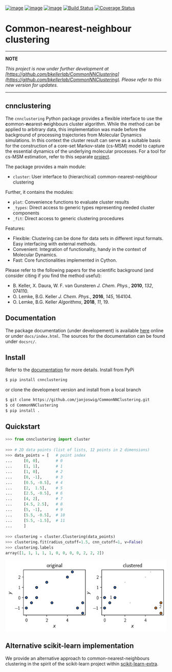 [![image](https://img.shields.io/pypi/v/cnnclustering.svg)](https://pypi.org/project/cnnclustering/)
[![image](https://img.shields.io/pypi/l/cnnclustering.svg)](https://pypi.org/project/cnnclustering/)
[![image](https://img.shields.io/pypi/pyversions/cnnclustering.svg)](https://pypi.org/project/cnnclustering/)
[![Build Status](https://app.travis-ci.com/janjoswig/CommonNNClustering.svg?branch=master)](https://app.travis-ci.com/janjoswig/CommonNNClustering)
[![Coverage Status](https://coveralls.io/repos/github/janjoswig/CommonNNClustering/badge.svg)](https://coveralls.io/github/janjoswig/CommonNNClustering)

Common-nearest-neighbour clustering
===================================

***
**NOTE**

*This project is now under further development at [https://github.com/bkellerlab/CommonNNClustering](https://github.com/bkellerlab/CommonNNClustering).*
*Please refer to this new version for updates.*
***

cnnclustering
-------------


The `cnnclustering` Python package provides a flexible interface to use the <b>c</b>ommon-<b>n</b>earest-<b>n</b>eighbours cluster algorithm. While the method can be applied to arbitrary data, this implementation was made before the background of processing trajectories from Molecular Dynamics simulations. In this context the cluster result can serve as a suitable basis for the construction of a core-set Markov-state (cs-MSM) model to capture the essential dynamics of the underlying molecular processes. For a tool for cs-MSM estimation, refer to this separate [project](https://github.com/janjoswig/cs-MSM).

The package provides a main module:

  - `cluster`: User interface to (hierarchical) common-nearest-neighbour clustering

Further, it contains the modules:

  - `plot`: Convenience functions to evaluate cluster results
  - `_types`: Direct access to generic types representing needed cluster components
  - `_fit`: Direct access to generic clustering procedures

Features:

  - Flexible: Clustering can be done for data sets in different input formats. Easy interfacing with external methods.
  - Convenient: Integration of functionality, handy in the context of Molecular Dynamics.
  - Fast: Core functionalities implemented in Cython.

Please refer to the following papers for the scientific background (and consider citing if you find the method useful):

  - B. Keller, X. Daura, W. F. van Gunsteren *J. Chem. Phys.*, __2010__, *132*, 074110.
  - O. Lemke, B.G. Keller *J. Chem. Phys.*, __2016__, *145*, 164104.
  - O. Lemke, B.G. Keller *Algorithms*, __2018__, *11*, 19.

Documentation
-------------

The package documentation (under developement) is available [here](https://janjoswig.github.io/CommonNNClustering/) online or under `docs/index.html`.
The sources for the documentation can be found under `docsrc/`.

Install
-------

Refer to the [documentation](https://janjoswig.github.io/CommonNNClustering/_source/install.html) for more details. Install from PyPi

```bash
$ pip install cnnclustering
```

or clone the development version and install from a local branch

```bash
$ git clone https://github.com/janjoswig/CommonNNClustering.git
$ cd CommonNNClustering
$ pip install .
```

Quickstart
----------

```python
>>> from cnnclustering import cluster

>>> # 2D data points (list of lists, 12 points in 2 dimensions)
>>> data_points = [   # point index
...     [0, 0],       # 0
...     [1, 1],       # 1
...     [1, 0],       # 2
...     [0, -1],      # 3
...     [0.5, -0.5],  # 4
...     [2,  1.5],    # 5
...     [2.5, -0.5],  # 6
...     [4, 2],       # 7
...     [4.5, 2.5],   # 8
...     [5, -1],      # 9
...     [5.5, -0.5],  # 10
...     [5.5, -1.5],  # 11
...     ]

>>> clustering = cluster.Clustering(data_points)
>>> clustering.fit(radius_cutoff=1.5, cnn_cutoff=1, v=False)
>>> clustering.labels
array([1, 1, 1, 1, 1, 0, 0, 0, 0, 2, 2, 2])

```

![quickstart](https://github.com/janjoswig/CommonNNClustering/raw/master/docs/_images/tutorial_basic_usage_30_0.png)

Alternative scikit-learn implementation
---------------------------------------

We provide an alternative approach to common-nearest-neighbours clustering in the spirit of the scikit-learn project within [scikit-learn-extra](https://github.com/scikit-learn-contrib/scikit-learn-extra).
